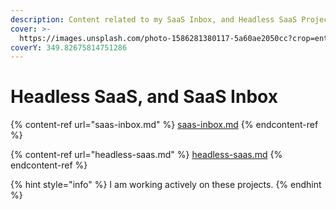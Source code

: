 ```yaml
---
description: Content related to my SaaS Inbox, and Headless SaaS Projects/Products
cover: >-
  https://images.unsplash.com/photo-1586281380117-5a60ae2050cc?crop=entropy&cs=tinysrgb&fm=jpg&ixid=MnwxOTcwMjR8MHwxfHNlYXJjaHw5fHxwcm9qZWN0fGVufDB8fHx8MTY1OTI3MTc2Mw&ixlib=rb-1.2.1&q=80
coverY: 349.82675814751286
---
```


# Headless SaaS, and SaaS Inbox

{% content-ref url="saas-inbox.md" %}
[saas-inbox.md](saas-inbox.md)
{% endcontent-ref %}

{% content-ref url="headless-saas.md" %}
[headless-saas.md](headless-saas.md)
{% endcontent-ref %}

{% hint style="info" %}
I am working actively on these projects.
{% endhint %}
